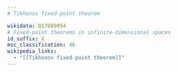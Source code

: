 ```yaml
---
# Tikhonov fixed-point theorem

wikidata: Q17089994
# Fixed-point theorems in infinite-dimensional spaces
id_suffix: X
msc_classification: 46
wikipedia_links:
  - "[[Tikhonov fixed-point theorem]]"
---
```


